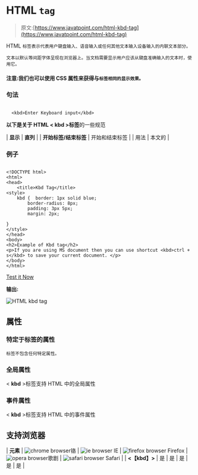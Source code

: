 # HTML `tag`

> 原文:[https://www.javatpoint.com/html-kbd-tag](https://www.javatpoint.com/html-kbd-tag)

HTML `标签表示代表用户键盘输入、语音输入或任何其他文本输入设备输入的内联文本部分。`

`文本以默认等间距字体呈现在浏览器上。当文档需要显示用户应该从键盘准确输入的文本时，使用它。`

#### 注意:我们也可以使用 CSS 属性来获得与`标签相同的显示效果。`

### 句法

```

  <kbd>Enter Keyboard input</kbd>

```

**以下是关于 HTML < kbd >标签**的一些规范

| **显示** | **直列** |
| **开始标签/结束标签** | 开始和结束标签 |
| 用法 | 本文的 |

### 例子

```

<!DOCTYPE html>
<html>
<head>
	<title>Kbd Tag</title>
<style>
	kbd {  border: 1px solid blue;  
		border-radius: 8px;  
		padding: 3px 5px; 
		margin: 2px; 

} 
</style>
</head>
<body> 
<h2>Example of Kbd tag</h2>
<p>If you are using MS document then you can use shortcut <kbd>ctrl + s</kbd> to save your current document. </p>
</body>
</html>

```

[Test it Now](https://www.javatpoint.com/oprweb/test.jsp?filename=htmlkbdtag)

**输出:**

![HTML kbd tag](../Images/b4c4c2795e71203e0dd7a5088b505dbb.png)

## 属性

### 特定于标签的属性

`标签不包含任何特定属性。`

### 全局属性

< **kbd** >标签支持 HTML 中的全局属性

### 事件属性

< **kbd** >标签支持 HTML 中的事件属性

## 支持浏览器

| **元素** | ![chrome browser](../Images/4fbdc93dc2016c5049ed108e7318df19.png)铬 | ![ie browser](../Images/83dd23df1fe8373fd5bf054b2c1dd88b.png) IE | ![firefox browser](../Images/4f001fff393888a8a807ed29b28145d1.png) Firefox | ![opera browser](../Images/6cad4a592cc69a052056a0577b4aac65.png)歌剧 | ![safari browser](../Images/a0f6a9711a92203c5dc5c127fe9c9fca.png) Safari |
| **<【kbd】>** | 是 | 是 | 是 | 是 | 是 |